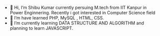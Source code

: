 - 👋 Hi, I’m Shibu Kumar currently persuing M.tech from IIT Kanpur in Power Enginnering. Recently i got interested in
Computer Science field
- 👀 I’m have learned PHP, MySQL , HTML, CSS.
- 🌱 I’m currently learning DATA STRUCTURE AND ALGORITHM and planning to learn JAVASCRIPT.


<!---
shibuk3/shibuk3 is a ✨ special ✨ repository because its `README.md` (this file) appears on your GitHub profile.
You can click the Preview link to take a look at your changes.
--->
